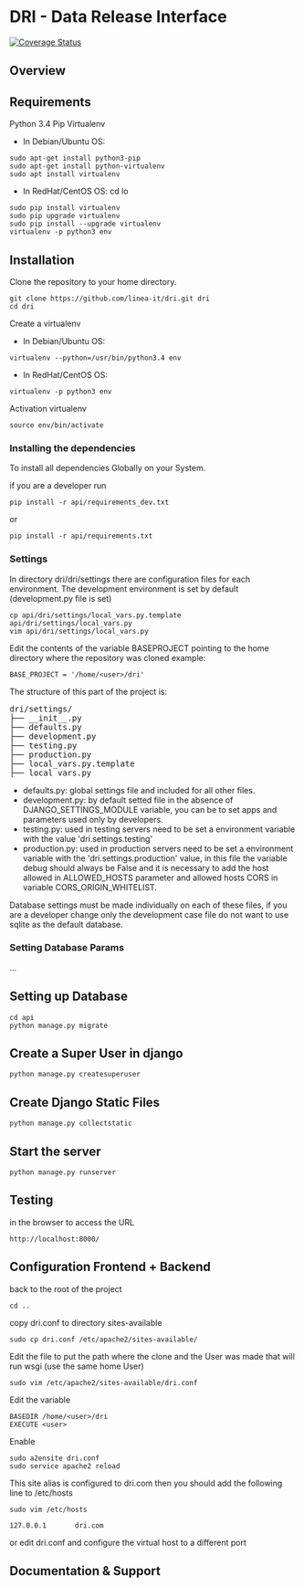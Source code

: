# DRI - Data Release Interface

[![Coverage Status](https://coveralls.io/repos/github/linea-it/dri/badge.svg)](https://coveralls.io/github/linea-it/dri)

## Overview

## Requirements
Python 3.4
Pip 
Virtualenv

* In Debian/Ubuntu OS:

```
sudo apt-get install python3-pip
sudo apt-get install python-virtualenv
sudo apt install virtualenv
```

* In RedHat/CentOS OS:
cd lo
```
sudo pip install virtualenv
sudo pip upgrade virtualenv
sudo pip install --upgrade virtualenv
virtualenv -p python3 env
```

## Installation
Clone the repository to your home directory.
```
git clone https://github.com/linea-it/dri.git dri
cd dri
```
Create a virtualenv

* In Debian/Ubuntu OS:

```
virtualenv --python=/usr/bin/python3.4 env
```

* In RedHat/CentOS OS:

```
virtualenv -p python3 env
```
Activation virtualenv
```
source env/bin/activate
```

### Installing the dependencies
To install all dependencies Globally on your System.

if you are a developer run
```
pip install -r api/requirements_dev.txt
```
or 
```
pip install -r api/requirements.txt
```
### Settings

In directory dri/dri/settings there are configuration files for each environment.
The development environment is set by default (development.py file is set)

```
cp api/dri/settings/local_vars.py.template api/dri/settings/local_vars.py
vim api/dri/settings/local_vars.py
```
Edit the contents of the variable BASEPROJECT pointing to the home directory where the repository was cloned example:
```
BASE_PROJECT = '/home/<user>/dri'
```
The structure of this part of the project is:

<pre>
dri/settings/
├── __init__.py
├── defaults.py
├── development.py
├── testing.py
├── production.py
├── local_vars.py.template
├── local_vars.py
</pre>

- defaults.py: global settings file and included for all other files.
- development.py: by default setted file in the absence of DJANGO_SETTINGS_MODULE variable, you can be to set apps and parameters used only by developers.
- testing.py: used in testing servers need to be set a environment variable with the value 'dri.settings.testing'
- production.py: used in production servers need to be set a environment variable with the 'dri.settings.production' value,
 in this file the variable debug should always be False and it is necessary to add the host allowed in ALLOWED_HOSTS 
 parameter and allowed hosts CORS in variable CORS_ORIGIN_WHITELIST.

Database settings must be made individually on each of these files, 
if you are a developer change only the development case file do not want to use sqlite as the default database.

### Setting Database Params
...

## Setting up Database
```
cd api
python manage.py migrate
```
## Create a Super User in django
```
python manage.py createsuperuser
```
## Create Django Static Files
```
python manage.py collectstatic
```
## Start the server
```
python manage.py runserver
```

## Testing
in the browser to access the URL
```
http://localhost:8000/
```
## Configuration Frontend + Backend

back to the root of the project
```
cd ..
```
copy dri.conf to directory sites-available
```
sudo cp dri.conf /etc/apache2/sites-available/
```
Edit the file to put the path where the clone and the User was made that will run wsgi (use the same home User)
```
sudo vim /etc/apache2/sites-available/dri.conf
```
Edit the variable
```
BASEDIR /home/<user>/dri
EXECUTE <user>
```
Enable
```
sudo a2ensite dri.conf
sudo service apache2 reload
```
This site alias is configured to dri.com
then you should add the following line to /etc/hosts
```
sudo vim /etc/hosts 
```
```
127.0.0.1       dri.com
```
or edit dri.conf and configure the virtual host to a different port


## Documentation & Support
